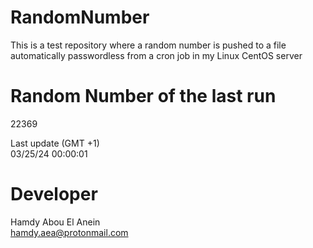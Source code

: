 # RandomNumber    
This is a test repository where a random number is pushed to a file automatically passwordless from a cron job in my Linux CentOS server    
# Random Number of the last run   
22369
      
Last update (GMT +1)    
03/25/24 00:00:01
# Developer    
Hamdy Abou El Anein   
hamdy.aea@protonmail.com
